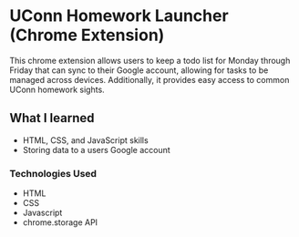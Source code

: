 # UConn Homework Launcher (Chrome Extension)
This chrome extension allows users to keep a todo list for Monday through Friday that can sync to their Google account, allowing for tasks to be managed across devices. Additionally, it provides easy access to common UConn homework sights.

## What I learned
- HTML, CSS, and JavaScript skills
- Storing data to a users Google account

### Technologies Used
- HTML
- CSS
- Javascript
- chrome.storage API
